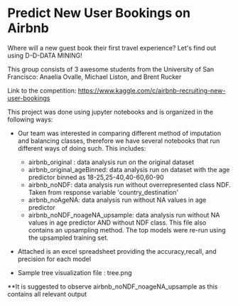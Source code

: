 # Predict New User Bookings on Airbnb
Where will a new guest book their first travel experience? Let's find out using D-D-DATA MINING!

This group consists of 3 awesome students from the University of San Francisco:
Anaelia Ovalle, Michael Liston, and Brent Rucker

Link to the competition: https://www.kaggle.com/c/airbnb-recruiting-new-user-bookings

This project was done using jupyter notebooks and is organized in the following ways:

- Our team was interested in comparing different method of imputation and balancing classes, therefore we have several notebooks that run different ways of doing such. This includes:
  - airbnb_original : data analysis run on the original dataset
  - airbnb_original_ageBinned: data analysis run on dataset with the age predictor binned as 18-25,25-40,40-60,60-90
  - airbnb_noNDF: data analysis run without overrepresented class NDF. Taken from response variable 'country_destination'
  - airbnb_noAgeNA: data analysis run without NA values in age predictor
  - airbnb_noNDF_noageNA_upsample: data analysis run without NA values in age predictor AND without NDF class. This file also contains an upsampling method. The top models were re-run using the upsampled training set.

- Attached is an excel spreadsheet providing the accuracy,recall, and precision for each model

- Sample tree visualization file : tree.png

**It is suggested to observe airbnb_noNDF_noageNA_upsample as this contains all relevant output
